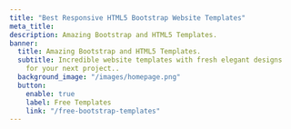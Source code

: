 ```yaml
---
title: "Best Responsive HTML5 Bootstrap Website Templates"
meta_title:
description: Amazing Bootstrap and HTML5 Templates.
banner:
  title: Amazing Bootstrap and HTML5 Templates.
  subtitle: Incredible website templates with fresh elegant designs
    for your next project..
  background_image: "/images/homepage.png"
  button:
    enable: true
    label: Free Templates
    link: "/free-bootstrap-templates"
---
```

